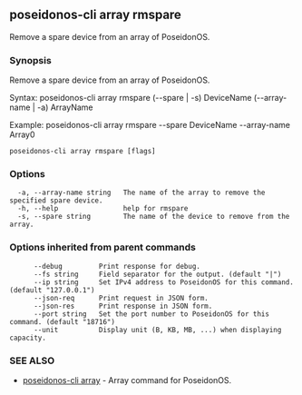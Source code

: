 ## poseidonos-cli array rmspare

Remove a spare device from an array of PoseidonOS.

### Synopsis


Remove a spare device from an array of PoseidonOS.

Syntax:
	poseidonos-cli array rmspare (--spare | -s) DeviceName (--array-name | -a) ArrayName

Example: 
	poseidonos-cli array rmspare --spare DeviceName --array-name Array0
          

```
poseidonos-cli array rmspare [flags]
```

### Options

```
  -a, --array-name string   The name of the array to remove the specified spare device.
  -h, --help                help for rmspare
  -s, --spare string        The name of the device to remove from the array.
```

### Options inherited from parent commands

```
      --debug         Print response for debug.
      --fs string     Field separator for the output. (default "|")
      --ip string     Set IPv4 address to PoseidonOS for this command. (default "127.0.0.1")
      --json-req      Print request in JSON form.
      --json-res      Print response in JSON form.
      --port string   Set the port number to PoseidonOS for this command. (default "18716")
      --unit          Display unit (B, KB, MB, ...) when displaying capacity.
```

### SEE ALSO

* [poseidonos-cli array](poseidonos-cli_array.md)	 - Array command for PoseidonOS.

